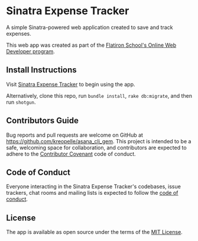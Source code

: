 # Sinatra Expense Tracker

A simple Sinatra-powered web application created to save and track expenses.

This web app was created as part of the [Flatiron School's Online Web Developer program](https://flatiron-school.com).

## Install Instructions

Visit [Sinatra Expense Tracker](https://sinatra-expense-tracker.herokuapp.com/) to begin using the app.

Alternatively, clone this repo, run `bundle install`, `rake db:migrate`, and then run `shotgun`.

## Contributors Guide

Bug reports and pull requests are welcome on GitHub at https://github.com/kreopelle/asana_cli_gem. This project is intended to be a safe, welcoming space for collaboration, and contributors are expected to adhere to the [Contributor Covenant](http://contributor-covenant.org) code of conduct.

## Code of Conduct

Everyone interacting in the Sinatra Expense Tracker's codebases, issue trackers, chat rooms and mailing lists is expected to follow the [code of conduct](https://github.com/kreopelle/sinatra_expense_tracker/blob/master/CODE_OF_CONDUCT.md).

## License

The app is available as open source under the terms of the [MIT License](https://opensource.org/licenses/MIT).
